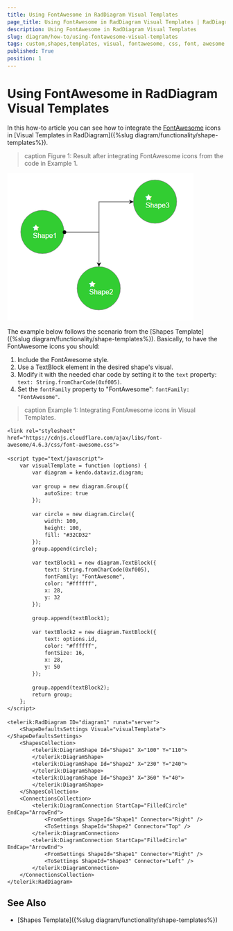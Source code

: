 ```yaml
---
title: Using FontAwesome in RadDiagram Visual Templates
page_title: Using FontAwesome in RadDiagram Visual Templates | RadDiagram for ASP.NET AJAX Documentation
description: Using FontAwesome in RadDiagram Visual Templates
slug: diagram/how-to/using-fontawesome-visual-templates
tags: custom,shapes,templates, visual, fontawesome, css, font, awesome
published: True
position: 1
---
```


# Using FontAwesome in RadDiagram Visual Templates

In this how-to article you can see how to integrate the [FontAwesome](http://fontawesome.io/) icons in [Visual Templates in RadDiagram]({%slug diagram/functionality/shape-templates%}). 

>caption Figure 1: Result after integrating FontAwesome icons from the code in Example 1.

![](images/fontawesome-integration.png)


The example below follows the scenario from the [Shapes Template]({%slug diagram/functionality/shape-templates%}). Basically, to have the FontAwesome icons you should:

1. Include the FontAwesome style.
1. Use a TextBlock element in the desired shape's visual.
1. Modify it with the needed char code by setting it to the `text` property: `text: String.fromCharCode(0xf005)`.
1. Set the `fontFamily` property to "FontAwesome": `fontFamily: "FontAwesome"`.

>caption Example 1: Integrating FontAwesome icons in Visual Templates.

````ASP.NET
<link rel="stylesheet" href="https://cdnjs.cloudflare.com/ajax/libs/font-awesome/4.6.3/css/font-awesome.css">

<script type="text/javascript">
    var visualTemplate = function (options) {
        var diagram = kendo.dataviz.diagram;

        var group = new diagram.Group({
            autoSize: true
        });

        var circle = new diagram.Circle({
            width: 100,
            height: 100,
            fill: "#32CD32"
        });
        group.append(circle);

        var textBlock1 = new diagram.TextBlock({
            text: String.fromCharCode(0xf005),
            fontFamily: "FontAwesome",
            color: "#ffffff",
            x: 28,
            y: 32
        });

        group.append(textBlock1);

        var textBlock2 = new diagram.TextBlock({
            text: options.id,
            color: "#ffffff",
            fontSize: 16,
            x: 28,
            y: 50
        });

        group.append(textBlock2);
        return group;
    };
</script>

<telerik:RadDiagram ID="diagram1" runat="server">
    <ShapeDefaultsSettings Visual="visualTemplate"></ShapeDefaultsSettings>
    <ShapesCollection>
        <telerik:DiagramShape Id="Shape1" X="100" Y="110">
        </telerik:DiagramShape>
        <telerik:DiagramShape Id="Shape2" X="230" Y="240">
        </telerik:DiagramShape>
        <telerik:DiagramShape Id="Shape3" X="360" Y="40">
        </telerik:DiagramShape>
    </ShapesCollection>
    <ConnectionsCollection>
        <telerik:DiagramConnection StartCap="FilledCircle" EndCap="ArrowEnd">
            <FromSettings ShapeId="Shape1" Connector="Right" />
            <ToSettings ShapeId="Shape2" Connector="Top" />
        </telerik:DiagramConnection>
        <telerik:DiagramConnection StartCap="FilledCircle" EndCap="ArrowEnd">
            <FromSettings ShapeId="Shape1" Connector="Right" />
            <ToSettings ShapeId="Shape3" Connector="Left" />
        </telerik:DiagramConnection>
    </ConnectionsCollection>
</telerik:RadDiagram>
````

## See Also 

* [Shapes Template]({%slug diagram/functionality/shape-templates%})
